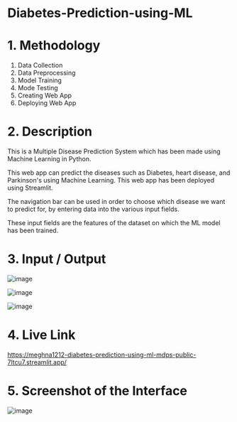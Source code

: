 # Diabetes-Prediction-using-ML

# 1. Methodology
1. Data Collection
2. Data Preprocessing
3. Model Training
4. Mode Testing
5. Creating Web App
6. Deploying Web App

# 2. Description
This is a Multiple Disease Prediction System which has been made using Machine Learning in Python. 

This web app can predict the diseases such as Diabetes, heart disease, and Parkinson's using Machine Learning.
This web app has been deployed using Streamlit. 

The navigation bar can be used in order to choose which disease we want to predict for, by entering data into the various input fields.

These input fields are the features of the dataset on which the ML model has been trained.

# 3. Input / Output
![image](https://user-images.githubusercontent.com/63409349/208240038-35dfa62a-dd6e-4425-8156-66ec16131a01.png)

![image](https://user-images.githubusercontent.com/63409349/208240048-cc87f5c4-f049-4e09-a0b2-ca15749ab424.png)

![image](https://user-images.githubusercontent.com/63409349/208240057-5624aff9-3922-4d13-a065-d66b8d561900.png)


# 4. Live Link
https://meghna1212-diabetes-prediction-using-ml-mdps-public-7ltcu7.streamlit.app/

# 5. Screenshot of the Interface
![image](https://user-images.githubusercontent.com/63409349/208239551-f8aba57c-dc13-4ab5-81bd-38d78a025e15.png)

